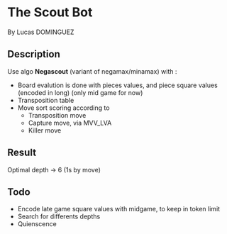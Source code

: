 # The Scout Bot
By Lucas DOMINGUEZ

## Description
Use algo **Negascout** (variant of negamax/minamax) with :
- Board evalution is done with pieces values, and piece square values (encoded in long) (only mid game for now)
- Transposition table
- Move sort scoring according to
  - Transposition move
  - Capture move, via MVV_LVA
  - Killer move

## Result

Optimal depth -> 6 (1s by move)

## Todo
- Encode late game square values with midgame, to keep in token limit
- Search for differents depths
- Quienscence
